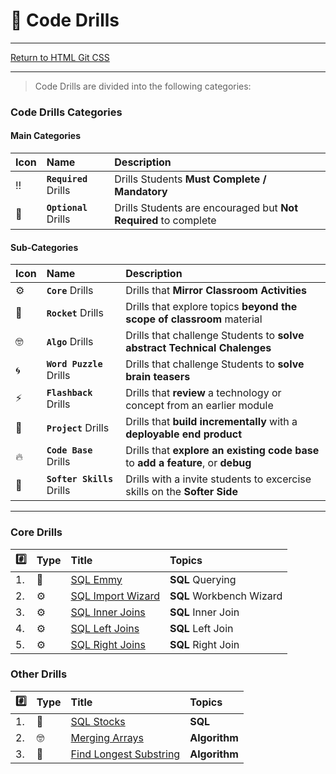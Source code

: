 # :dart: Code Drills

<hr> 

[Return to HTML Git CSS](../../../README.md#mysql)

<hr>

> Code Drills are divided into the following categories: 

### Code Drills Categories

#### **Main Categories**

| Icon | Name | Description |
|:--|:--|:--|
| :bangbang:  | **`Required`** Drills  | Drills Students **Must Complete / Mandatory** |
| :diamond_shape_with_a_dot_inside:  | **`Optional`** Drills  | Drills Students are encouraged but **Not Required** to complete |

#### **Sub-Categories**

| Icon | Name | Description |
|:--|:--|:--|
| :gear:  | **`Core`** Drills  | Drills that **Mirror Classroom Activities**|
| :rocket:  | **`Rocket`** Drills  | Drills that explore topics **beyond the scope of classroom** material  |
| :nerd_face: | **`Algo`** Drills  | Drills that challenge Students to **solve abstract Technical Chalenges** |
| :cyclone: | **`Word Puzzle`** Drills  | Drills that challenge Students to **solve brain teasers**  |
|  :zap: | **`Flashback`** Drills  | Drills that **review** a technology or concept from an earlier module  |
| :triangular_flag_on_post: | **`Project`** Drills  | Drills that **build incrementally** with a **deployable end product** |
| :fire:  | **`Code Base`** Drills  | Drills that **explore an existing code base** to **add a feature**, or **debug** |
| :radio_button: | **`Softer Skills`** Drills  | Drills with a invite students to excercise skills on the **Softer Side** |

<hr> 

### Core Drills
| :hash: | Type | Title | Topics|
| :-- | :-- | :-- |:-- |
| 1. | :triangular_flag_on_post: | [SQL Emmy](./00-required-code-drills/01-proj-sql-emmy) | **SQL** Querying
| 2. | :gear: | [SQL Import Wizard](./00-required-code-drills/02-core-sql-import-wizard) | **SQL** Workbench Wizard
| 3. | :gear: | [SQL Inner Joins](./00-required-code-drills/03-core-sql-inner-join) | **SQL** Inner Join
| 4. | :gear: | [SQL Left Joins](./00-required-code-drills/04-core-sql-left-join) | **SQL** Left Join
| 5. | :gear: | [SQL Right Joins](./00-required-code-drills/05-core-sql-right-join) | **SQL** Right Join

### Other Drills
| :hash: | Type | Title | Topics|
| :-- | :-- | :-- |:-- |
| 1. | :rocket: | [SQL Stocks](./01-optional-code-drills/01-rock-sql-stocks) | **SQL**
| 2. | :nerd_face: | [Merging Arrays](./01-optional-code-drills/02-algo-array-merge) | **Algorithm**
| 3. | :rocket: | [Find Longest Substring](./01-optional-code-drills/03-rock-longest-substring) | **Algorithm**
